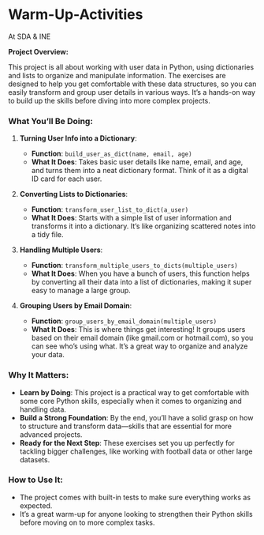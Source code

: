 # Warm-Up-Activities
At SDA & INE

**Project Overview:**

This project is all about working with user data in Python, using dictionaries and lists to organize and manipulate information. The exercises are designed to help you get comfortable with these data structures, so you can easily transform and group user details in various ways. It’s a hands-on way to build up the skills before diving into more complex projects.

### What You’ll Be Doing:

1. **Turning User Info into a Dictionary**:
   - **Function**: `build_user_as_dict(name, email, age)`
   - **What It Does**: Takes basic user details like name, email, and age, and turns them into a neat dictionary format. Think of it as a digital ID card for each user.

2. **Converting Lists to Dictionaries**:
   - **Function**: `transform_user_list_to_dict(a_user)`
   - **What It Does**: Starts with a simple list of user information and transforms it into a dictionary. It’s like organizing scattered notes into a tidy file.

3. **Handling Multiple Users**:
   - **Function**: `transform_multiple_users_to_dicts(multiple_users)`
   - **What It Does**: When you have a bunch of users, this function helps by converting all their data into a list of dictionaries, making it super easy to manage a large group.

4. **Grouping Users by Email Domain**:
   - **Function**: `group_users_by_email_domain(multiple_users)`
   - **What It Does**: This is where things get interesting! It groups users based on their email domain (like gmail.com or hotmail.com), so you can see who’s using what. It’s a great way to organize and analyze your data.

### Why It Matters:

- **Learn by Doing**: This project is a practical way to get comfortable with some core Python skills, especially when it comes to organizing and handling data.
- **Build a Strong Foundation**: By the end, you’ll have a solid grasp on how to structure and transform data—skills that are essential for more advanced projects.
- **Ready for the Next Step**: These exercises set you up perfectly for tackling bigger challenges, like working with football data or other large datasets.

### How to Use It:

- The project comes with built-in tests to make sure everything works as expected.
- It’s a great warm-up for anyone looking to strengthen their Python skills before moving on to more complex tasks.
